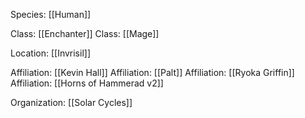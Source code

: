 Species: [[Human]]

Class: [[Enchanter]]
Class: [[Mage]]

Location: [[Invrisil]]

Affiliation: [[Kevin Hall]]
Affiliation: [[Palt]]
Affiliation: [[Ryoka Griffin]]
Affiliation: [[Horns of Hammerad v2]]

Organization: [[Solar Cycles]]
